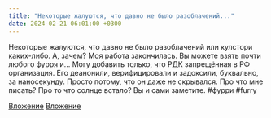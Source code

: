 ```yaml
---
title: "Некоторые жалуются, что давно не было разоблачений..."
date: 2024-02-21 06:01:00 +0300
---
```


Некоторые жалуются, что давно не было разоблачений или кулстори каких-либо.
А, зачем? Моя работа закончилась. Вы можете взять почти любого фурря и...
Могу добавить только, что РДК запрещённая в РФ организация. Его деанонили, верифицировали и задоксили, буквально, за наносекунду. Просто потому, что он даже не скрывался.
Про что мне писать? Про то что солнце встало? Вы и сами заметите.
#фурри #furry


[Вложение](https://vk.com/photo41076938_457250528)
[Вложение](https://vk.com/photo41076938_457250529)
